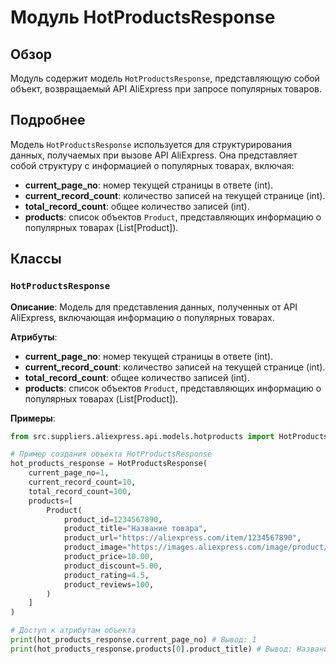 # Модуль HotProductsResponse

## Обзор

Модуль содержит модель `HotProductsResponse`, представляющую собой объект, возвращаемый API AliExpress при запросе популярных товаров. 

## Подробнее

Модель `HotProductsResponse` используется для структурирования данных, получаемых при вызове API AliExpress.  Она представляет собой структуру с информацией о  популярных товарах, включая:

*  **current_page_no**: номер текущей страницы в ответе (int).
*  **current_record_count**: количество записей на текущей странице (int).
*  **total_record_count**: общее количество записей (int).
*  **products**: список объектов `Product`, представляющих  информацию о популярных товарах (List[Product]).

## Классы

### `HotProductsResponse`

**Описание**: Модель для представления данных, полученных от API AliExpress, включающая информацию о популярных товарах.

**Атрибуты**:

*  **current_page_no**: номер текущей страницы в ответе (int).
*  **current_record_count**: количество записей на текущей странице (int).
*  **total_record_count**: общее количество записей (int).
*  **products**: список объектов `Product`, представляющих информацию о популярных товарах (List[Product]).

**Примеры**:

```python
from src.suppliers.aliexpress.api.models.hotproducts import HotProductsResponse

# Пример создания объекта HotProductsResponse
hot_products_response = HotProductsResponse(
    current_page_no=1,
    current_record_count=10,
    total_record_count=100,
    products=[
        Product(
            product_id=1234567890,
            product_title="Название товара",
            product_url="https://aliexpress.com/item/1234567890",
            product_image="https://images.aliexpress.com/image/product/1234567890",
            product_price=10.00,
            product_discount=5.00,
            product_rating=4.5,
            product_reviews=100,
        )
    ]
)

# Доступ к атрибутам объекта
print(hot_products_response.current_page_no) # Вывод: 1
print(hot_products_response.products[0].product_title) # Вывод: Название товара
```